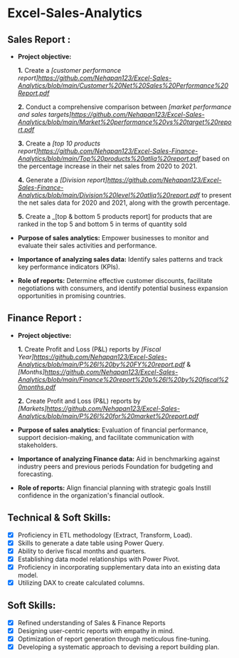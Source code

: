 # Excel-Sales-Analytics

## Sales Report :


- **Project objective:** 

    **1.** Create a _[customer performance report]https://github.com/Nehapan123/Excel-Sales-Analytics/blob/main/Customer%20Net%20Sales%20Performance%20Report.pdf_ 

    **2.** Conduct a comprehensive comparison between _[market performance and sales targets]https://github.com/Nehapan123/Excel-Sales-Analytics/blob/main/Market%20performance%20vs%20target%20report.pdf_

    **3.** Create a _[top 10 products report]https://github.com/Nehapan123/Excel-Sales-Finance-Analytics/blob/main/Top%20products%20atliq%20report.pdf_ based on the percentage increase in their net sales from 2020 to 2021.

    **4.** Generate a _[Division report]https://github.com/Nehapan123/Excel-Sales-Finance-Analytics/blob/main/Division%20level%20atliq%20report.pdf_ to present the net sales data for 2020 and 2021, along with the growth percentage.
  
    **5.** Create a _[top & bottom 5 products report] for products that are ranked in the top 5 and bottom 5 in terms of quantity sold
- **Purpose of sales analytics:** Empower businesses to monitor and evaluate their sales activities and performance.

- **Importance of analyzing sales data:** Identify sales patterns and track key performance indicators (KPIs).

- **Role of reports:** Determine effective customer discounts, facilitate negotiations with consumers, and identify potential business expansion opportunities in promising countries.


## Finance Report :

- **Project objective:** 

    **1.** Create Profit and Loss (P&L) reports by _[Fiscal Year]https://github.com/Nehapan123/Excel-Sales-Analytics/blob/main/P%26l%20by%20FY%20report.pdf_ & _[Months]https://github.com/Nehapan123/Excel-Sales-Analytics/blob/main/Finance%20report%20p%26l%20by%20fiscal%20months.pdf_ 

   **2.** Create Profit and Loss (P&L) reports by _[Markets]https://github.com/Nehapan123/Excel-Sales-Analytics/blob/main/P%26l%20for%20market%20report.pdf_

- **Purpose of sales analytics:** Evaluation of financial performance, support decision-making, and facilitate communication with stakeholders.

- **Importance of analyzing Finance data:** Aid in benchmarking against industry peers and previous periods Foundation for budgeting and forecasting.

- **Role of reports:** Align financial planning with strategic goals Instill confidence in the organization's financial outlook.


## Technical & Soft Skills:
- [x]	Proficiency in ETL methodology (Extract, Transform, Load).
- [x]	Skills to generate a date table using Power Query.
- [x]	Ability to derive fiscal months and quarters.
- [x]	Establishing data model relationships with Power Pivot.
- [x]	Proficiency in incorporating supplementary data into an existing data model.
- [x]	Utilizing DAX to create calculated columns.

## Soft Skills:
- [x]	Refined understanding of Sales & Finance Reports
- [x]	Designing user-centric reports with empathy in mind.
- [x]	Optimization of report generation through meticulous fine-tuning.
- [x]	Developing a systematic approach to devising a report building plan.
